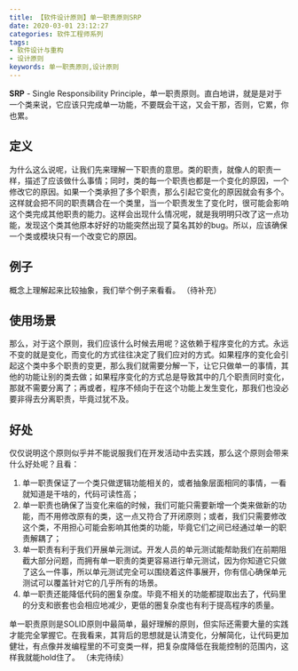 ```yaml
---
title: 【软件设计原则】单一职责原则SRP
date: 2020-03-01 23:12:27
categories: 软件工程师系列
tags:
- 软件设计与重构
- 设计原则
keywords: 单一职责原则,设计原则
---
```


**SRP** - Single Responsibility Principle，单一职责原则。直白地讲，就是是对于一个类来说，它应该只完成单一功能，不要既会干这，又会干那，否则，它累，你也累。
<!-- more -->
## 定义

为什么这么说呢，让我们先来理解一下职责的意思。类的职责，就像人的职责一样，描述了应该做什么事情；同时，类的每一个职责也都是一个变化的原因，一个修改它的原因。如果一个类承担了多个职责，那么引起它变化的原因就会有多个。这样就会把不同的职责耦合在一个类里，当一个职责发生了变化时，很可能会影响这个类完成其他职责的能力。这样会出现什么情况呢，就是我明明只改了这一点功能，发现这个类其他原本好好的功能突然出现了莫名其妙的bug。所以，应该确保一个类或模块只有一个改变它的原因。

## 例子

概念上理解起来比较抽象，我们举个例子来看看。
（待补充）

## 使用场景

那么，对于这个原则，我们应该什么时候去用呢？这依赖于程序变化的方式。永远不变的就是变化，而变化的方式往往决定了我们应对的方式。如果程序的变化会引起这个类中多个职责的变更，那么我们就需要分解一下，让它只做单一的事情，其他的功能让别的类去做；如果程序变化的方式总是导致其中的几个职责同时变化，那就不需要分离了；再或者，程序不倾向于在这个功能上发生变化，那我们也没必要非得去分离职责，毕竟过犹不及。

## 好处

仅仅说明这个原则似乎并不能说服我们在开发活动中去实践，那么这个原则会带来什么好处呢？且看：

1. 单一职责保证了一个类只做逻辑功能相关的，或者抽象层面相同的事情，一看就知道是干啥的，代码可读性高；
2. 单一职责也确保了当变化来临的时候，我们可能只需要新增一个类来做新的功能，而不用修改原有的类，这一点又符合了开闭原则；或者，我们只需要修改这个类，不用担心可能会影响其他类的功能，毕竟它们之间已经通过单一的职责解耦了；
3. 单一职责有利于我们开展单元测试。开发人员的单元测试能帮助我们在前期阻截大部分问题，而拥有单一职责的类更容易进行单元测试，因为你知道它只做了这么一件事，所以单元测试完全可以围绕着这件事展开，你有信心确保单元测试可以覆盖针对它的几乎所有的场景。
4. 单一职责还能降低代码的圈复杂度。毕竟不相关的功能都提取出去了，代码里的分支和嵌套也会相应地减少，更低的圈复杂度也有利于提高程序的质量。

单一职责原则是SOLID原则中最简单，最好理解的原则，但实际还需要大量的实践才能完全掌握它。在我看来，其背后的思想就是认清变化，分解简化，让代码更加健壮，有点像并发编程里的不可变类一样，把复杂度降低在我能控制的范围内，这样我就能hold住了。
（未完待续）